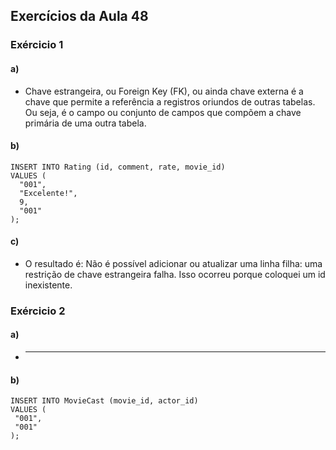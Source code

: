 ## Exercícios da Aula 48

### Exércicio 1 

#### a) 
  * Chave estrangeira, ou Foreign Key (FK), ou ainda chave externa é a chave que permite a referência a registros oriundos de outras tabelas. Ou seja, é o campo ou conjunto de campos que compõem a chave primária de uma outra tabela.

#### b)
  ```
  INSERT INTO Rating (id, comment, rate, movie_id) 
  VALUES (
	"001",
    "Excelente!",
    9,
	"001"
);
   ```

#### c)
  * O resultado é: Não é possível adicionar ou atualizar uma linha filha: uma restrição de chave estrangeira falha. Isso ocorreu porque coloquei um id inexistente.


### Exércicio 2

#### a) 
  * ---


#### b) 
  ```
  INSERT INTO MovieCast (movie_id, actor_id)
  VALUES (
   "001", 
   "001"
);
  ```